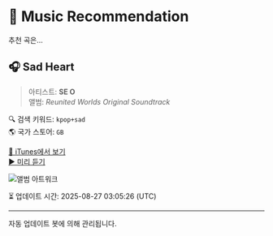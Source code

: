 
# 🎵 Music Recommendation

추천 곡은...

## 🎧 Sad Heart  
> 아티스트: **SE O**  
> 앨범: _Reunited Worlds Original Soundtrack_  

🔍 검색 키워드: `kpop+sad`  
🌎 국가 스토어: `GB`

[🔗 iTunes에서 보기](https://music.apple.com/gb/album/sad-heart/1724036442?i=1724036445&uo=4)  
[▶️ 미리 듣기](https://audio-ssl.itunes.apple.com/itunes-assets/AudioPreview116/v4/da/b2/69/dab26975-c28f-fea3-0459-6f8fa68729da/mzaf_14916575001074484630.plus.aac.p.m4a)

![앨범 아트워크](https://is1-ssl.mzstatic.com/image/thumb/Music126/v4/5a/f9/00/5af9004b-b605-1c20-45eb-89a86b27cd07/cover_KM0018509_1.jpg/100x100bb.jpg)

⏳ 업데이트 시간: 2025-08-27 03:05:26 (UTC)

---
자동 업데이트 봇에 의해 관리됩니다.
